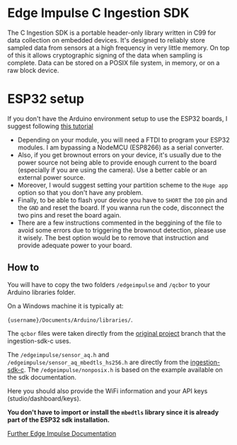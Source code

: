# Edge Impulse C Ingestion SDK

The C Ingestion SDK is a portable header-only library written in C99 for data collection on embedded devices. It's designed to reliably store sampled data from sensors at a high frequency in very little memory. On top of this it allows cryptographic signing of the data when sampling is complete. Data can be stored on a POSIX file system, in memory, or on a raw block device.

# ESP32 setup

If you don't have the Arduino environment setup to use the ESP32 boards, I suggest following [this tutorial](https://randomnerdtutorials.com/installing-the-esp32-board-in-arduino-ide-windows-instructions/)

* Depending on your module, you will need a FTDI to program your ESP32 modules. I am bypassing a NodeMCU (ESP8266) as a serial converter. 
* Also, if you get brownout errors on your device, it's usually due to the power source not being able to provide enough current to the board (especially if you are using the camera). Use a better cable or an external power source. 
* Moreover, I would suggest setting your partition scheme to the `Huge app` option so that you don't have any problem. 
* Finally, to be able to flash your device you have to `SHORT` the `IO0` pin and the `GND` and reset the board. If you wanna run the code, disconnect the two pins and reset the board again.
* There are a few instructions commented in the beggining of the file to avoid some errors due to triggering the brownout detection, please use it wisely. The best option would be to remove that instruction and provide adequate power to your board.

## How to

You will have to copy the two folders `/edgeimpulse` and `/qcbor` to your Arduino libraries folder. 

On a Windows machine it is typically at:

`{username}/Documents/Arduino/libraries/`. 

The `qcbor` files were taken directly from the [original project](https://github.com/laurencelundblade/QCBOR/tree/cd721590af28bd80d99fadf0179ece3cd5a5bda0) branch that the ingestion-sdk-c uses.

The `/edgeimpulse/sensor_aq.h` and `/edgeimpulse/sensor_aq_mbedtls_hs256.h` are directly from the [ingestion-sdk-c](https://github.com/edgeimpulse/ingestion-sdk-c). The `/edgeimpulse/nonposix.h` is based on the example available on the sdk documentation.

Here you should also provide the WiFi information and your API keys (studio/dashboard/keys).

**You don't have to import or install the `mbedtls` library since it is already part of the ESP32 sdk installation.**


[Further Edge Impulse Documentation](https://docs.edgeimpulse.com/reference#c-sdk-usage-guide)